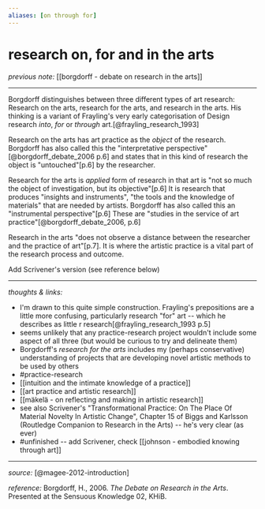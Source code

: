 ```yaml
---
aliases: [on through for]
---
```


# research on, for and in the arts

_previous note:_ [[borgdorff - debate on research in the arts]]

---

Borgdorff distinguishes between three different types of art research: Research on the arts, research for the arts, and research in the arts. His thinking is a variant of Frayling's very early categorisation of Design research _into_, _for_ or _through_ art.[@frayling_research_1993]

Research on the arts has art practice as the _object_ of the research. Borgdorff has also called this the "interpretative perspective"[@borgdorff_debate_2006 p.6] and states that in this kind of research the object is "untouched"[p.6] by the researcher.

Research for the arts is _applied_ form of research in that art is "not so much the object of investigation, but its objective"[p.6] It is research that produces "insights and instruments", "the tools and the knowledge of materials" that are needed by artists. Borgdorff has also called this an "instrumental perspective"[p.6] These are "studies in the service of art practice"[@borgdorff_debate_2006, p.6]

Research in the arts "does not observe a distance between the researcher and the practice of art"[p.7]. It is where the artistic practice is a vital part of the research process and outcome. 

Add Scrivener's version (see reference below)


---

_thoughts & links:_

- I'm drawn to this quite simple construction. Frayling's prepositions are a little more confusing, particularly  research "for" art -- which he describes as little r research[@frayling_research_1993 p.5]
- seems unlikely that any practice-research project wouldn't include some aspect of all three (but would be curious to try and delineate them)
- Borgdorff's _research for the arts_ includes my (perhaps conservative) understanding of projects that are developing novel artistic methods to be used by others
- #practice-research 
- [[intuition and the intimate knowledge of a practice]]
- [[art practice and artistic research]]
- [[mäkelä - on reflecting and making in artistic research]]
- see also Scrivener's "Transformational Practice: On The Place Of Material Novelty In Artistic Change", Chapter 15 of Biggs and Karlsson (Routledge Companion to Research in the Arts) -- he's very clear (as ever)
- #unfinished -- add Scrivener, check [[johnson - embodied knowing through art]]

---

_source:_ [@magee-2012-introduction]

_reference:_ Borgdorff, H., 2006. _The Debate on Research in the Arts_. Presented at the Sensuous Knowledge 02, KHiB.


